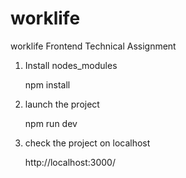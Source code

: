 # worklife
worklife Frontend Technical Assignment

1) Install nodes_modules 

    npm install

2) launch the project

    npm run dev

3) check the project on localhost

    http://localhost:3000/
